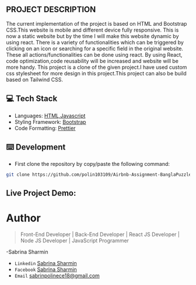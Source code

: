 ## PROJECT DESCRIPTION

The current implementation of the project is based on HTML and Bootstrap CSS.This website is mobile and different device fully responsive. This is now a static website but by the time I will make this website dynamic by using react. There is a variety of functionalities which can be triggered by clicking on an icon or searching for a specific field in the original website. These all actions/functionalities can be done using react. By using React, code optimization,code reusability will be increased and website will be more handy. This project is a clone of the given project.I have used custom css stylesheet for more design in this project.This project can also be build based on Tailwind CSS.

## 💻 Tech Stack

- Languages: [HTML,Javascript](https://www.w3schools.com/html/)
- Styling Framework: [Bootstrap](https://getbootstrap.com/)
- Code Formatting: [Prettier](https://prettier.io/)

## ⌨️ Development

- First clone the repository by copy/paste the following command:

```bash
git clone https://github.com/polin103109/Airbnb-Assignment-BanglaPuzzle.git
```

## Live Project Demo:

# Author

> Front-End Developer | Back-End Developer | React JS Developer | Node JS Developer | JavaScript Programmer

-Sabrina Sharmin

- `Linkedin` [Sabrina Sharmin](https://www.linkedin.com/in/sabrina-sharmin-937a441a7/)
- `Facebook` [Sabrina Sharmin](https://www.facebook.com/sharmin.polin/)
- `Email` [sabrinpolinece18@gmail.com](sabrinapolinece18@gmail.com)
